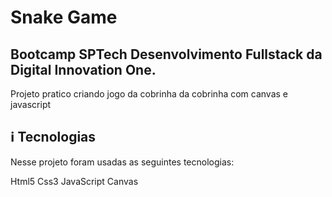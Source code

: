 # Snake Game 
<h2>Bootcamp SPTech Desenvolvimento Fullstack da Digital Innovation One.</h2>

Projeto pratico criando jogo da cobrinha da cobrinha com canvas e javascript


 ## :information_source: Tecnologias
Nesse projeto foram usadas as seguintes tecnologias:

Html5
Css3
JavaScript
Canvas
